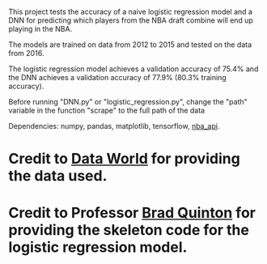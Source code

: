 This project tests the accuracy of a naive logistic regression model and a DNN for predicting which players from the NBA draft combine will end up playing in the NBA.

The models are trained on data from 2012 to 2015 and tested on the data from 2016.

The logistic regression model achieves a validation accuracy of 75.4% and the DNN achieves a validation accuracy of 77.9% (80.3% training accuracy).

Before running "DNN.py" or "logistic_regression.py", change the "path" variable in the function "scrape" to the full path of the data

Dependencies: numpy, pandas, matplotlib, tensorflow, [nba_api](https://github.com/swar/nba_api).

# Credit to [Data World](https://data.world/achou/nba-draft-combine-measurements) for providing the data used.
# Credit to Professor [Brad Quinton](https://ece.ubc.ca/brad-quinton/) for providing the skeleton code for the logistic regression model.
